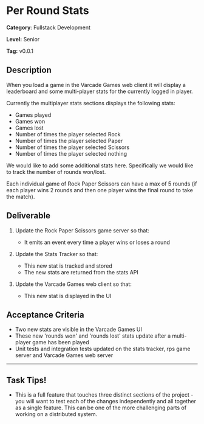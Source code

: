 # Per Round Stats

**Category**: Fullstack Development

**Level:** Senior

**Tag:** v0.0.1 

## Description

When you load a game in the Varcade Games web client it will display a leaderboard and some multi-player stats for the currently logged in player.

Currently the multiplayer stats sections displays the following stats:

* Games played
* Games won
* Games lost
* Number of times the player selected Rock
* Number of times the player selected Paper
* Number of times the player selected Scissors
* Number of times the player selected nothing

We would like to add some additional stats here. Specifically we would like to track the number of rounds won/lost.

Each individual game of Rock Paper Scissors can have a max of 5 rounds (if each player wins 2 rounds and then one player wins the final round to take the match).

## Deliverable

1. Update the Rock Paper Scissors game server so that:

	* It emits an event every time a player wins or loses a round

2. Update the Stats Tracker so that:

	* This new stat is tracked and stored
	* The new stats are returned from the stats API

3. Update the Varcade Games web client so that:

	* This new stat is displayed in the UI

## Acceptance Criteria

* Two new stats are visible in the Varcade Games UI
* These new 'rounds won' and 'rounds lost' stats update after a multi-player game has been played
* Unit tests and integration tests updated on the stats tracker, rps game server and Varcade Games web server

***

## Task Tips!

* This is a full feature that touches three distinct sections of the project - you will want to test each of the changes independently and all together as a single feature. This can be one of the more challenging parts of working on a distributed system. 
